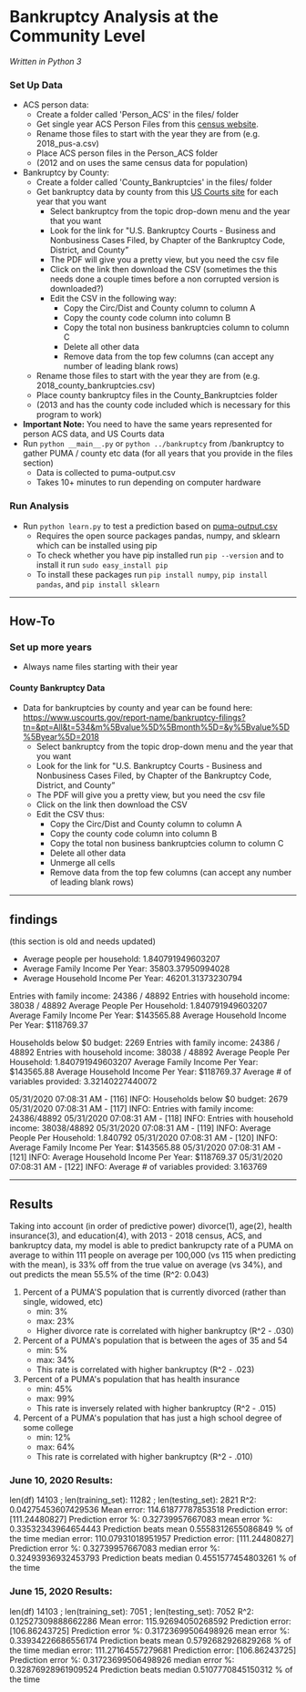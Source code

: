 # Bankruptcy Analysis at the Community Level

*Written in Python 3*

### Set Up Data
* ACS person data:
    * Create a folder called 'Person_ACS' in the files/ folder
    * Get single year ACS Person Files from this [census website](https://www.census.gov/programs-surveys/acs/data/pums.html).
    * Rename those files to start with the year they are from (e.g. 2018_pus-a.csv)
    * Place ACS person files in the Person_ACS folder
    * (2012 and on uses the same census data for population)
* Bankruptcy by County:
    * Create a folder called 'County_Bankruptcies' in the files/ folder
    * Get bankruptcy data by county from this [US Courts site](https://www.uscourts.gov/report-name/bankruptcy-filings?tn=&pt=All&t=534&m%5Bvalue%5D%5Bmonth%5D=&y%5Bvalue%5D%5Byear%5D=2018) for each year that you want
        * Select bankruptcy from the topic drop-down menu and the year that you want
        * Look for the link for "U.S. Bankruptcy Courts - Business and Nonbusiness Cases Filed, by Chapter of the Bankruptcy Code, District, and County”
        * The PDF will give you a pretty view, but you need the csv file
        * Click on the link then download the CSV (sometimes the this needs done a couple times before a non corrupted version is downloaded?)
        * Edit the CSV in the following way:
            * Copy the Circ/Dist and County column to column A
            * Copy the county code column into column B
            * Copy the total non business bankruptcies column to column C
            * Delete all other data
            * Remove data from the top few columns (can accept any number of leading blank rows)
    * Rename those files to start with the year they are from (e.g. 2018_county_bankruptcies.csv)
    * Place county bankruptcy files in the County_Bankruptcies folder
    * (2013 and has the county code included which is necessary for this program to work)
* **Important Note:** You need to have the same years represented for person ACS data, and US Courts data
* Run `python __main__.py` or `python ../bankruptcy` from /bankruptcy to gather PUMA / county etc data (for all years that you provide in the files section)
    * Data is collected to puma-output.csv
    * Takes 10+ minutes to run depending on computer hardware

### Run Analysis
* Run `python learn.py` to test a prediction based on [puma-output.csv](./files/puma-output.csv)
    * Requires the open source packages pandas, numpy, and sklearn which can be installed using pip
    * To check whether you have pip installed run `pip --version` and to install it run `sudo easy_install pip`
    * To install these packages run `pip install numpy`, `pip install pandas`, and `pip install sklearn`

---

## How-To

### Set up more years

* Always name files starting with their year

#### County Bankruptcy Data

- Data for bankruptcies by county and year can be found here: https://www.uscourts.gov/report-name/bankruptcy-filings?tn=&pt=All&t=534&m%5Bvalue%5D%5Bmonth%5D=&y%5Bvalue%5D%5Byear%5D=2018
    - Select bankruptcy from the topic drop-down menu and the year that you want
    - Look for the link for "U.S. Bankruptcy Courts - Business and Nonbusiness Cases Filed, by Chapter of the Bankruptcy Code, District, and County”
    - The PDF will give you a pretty view, but you need the csv file
    - Click on the link then download the CSV
    - Edit the CSV thus:
        - Copy the Circ/Dist and County column to column A
        - Copy the county code column into column B
        - Copy the total non business bankruptcies column to column C
        - Delete all other data
        - Unmerge all cells
        - Remove data from the top few columns (can accept any number of leading blank rows)

---

## findings

(this section is old and needs updated)

* Average people per household: 1.840791949603207
* Average Family Income Per Year: 35803.37950994028
* Average Household Income Per Year: 46201.31373230794

Entries with family income:  24386 / 48892
Entries with household income:  38038 / 48892
Average People Per Household:  1.840791949603207
Average Family Income Per Year:  $143565.88
Average Household Income Per Year:  $118769.37

Households below $0 budget:  2269
Entries with family income:  24386 / 48892
Entries with household income:  38038 / 48892
Average People Per Household:  1.840791949603207
Average Family Income Per Year:  $143565.88
Average Household Income Per Year:  $118769.37
Average # of variables provided:  3.32140227440072

05/31/2020 07:08:31 AM - [116] INFO: Households below $0 budget: 2679
05/31/2020 07:08:31 AM - [117] INFO: Entries with family income: 24386/48892
05/31/2020 07:08:31 AM - [118] INFO: Entries with household income: 38038/48892
05/31/2020 07:08:31 AM - [119] INFO: Average People Per Household: 1.840792
05/31/2020 07:08:31 AM - [120] INFO: Average Family Income Per Year: $143565.88
05/31/2020 07:08:31 AM - [121] INFO: Average Household Income Per Year: $118769.37
05/31/2020 07:08:31 AM - [122] INFO: Average # of variables provided: 3.163769

---

## Results

Taking into account (in order of predictive power) divorce(1), age(2), health insurance(3), and education(4), with 2013 - 2018 census, ACS, and bankruptcy data, my model is able to predict bankrupcty rate of a PUMA on average to within 111 people on average per 100,000 (vs 115 when predicting with the mean), is 33% off from the true value on average (vs 34%), and out predicts the mean 55.5% of the time (R^2: 0.043)

1) Percent of a PUMA'S population that is currently divorced (rather than single, widowed, etc)
    - min: 3%
    - max: 23%
    - Higher divorce rate is correlated with higher bankruptcy (R^2 - .030)
2) Percent of a PUMA's population that is between the ages of 35 and 54
    - min: 5%
    - max: 34%
    - This rate is correlated with higher bankruptcy (R^2 - .023)
3) Percent of a PUMA's population that has health insurance
    - min: 45%
    - max: 99%
    - This rate is inversely related with higher bankruptcy (R^2 - .015)
4) Percent of a PUMA's population that has just a high school degree of some college
    - min: 12%
    - max: 64%
    - This rate is correlated with higher bankruptcy (R^2 - .010)

### June 10, 2020 Results:
len(df)  14103 ; len(training_set):  11282 ; len(testing_set): 2821
R^2:  0.04275453607429536
Mean error:  114.61877787853518
Prediction error:  [111.24480827]
Prediction error %:  0.32739957667083
mean error %:  0.33532343964654443
Prediction beats mean  0.5558312655086849 % of the time
median error:  110.07931018951957
Prediction error:  [111.24480827]
Prediction error %:  0.32739957667083
median error %:  0.32493936932453793
Prediction beats median  0.4551577454803261 % of the time

### June 15, 2020 Results:
len(df)  14103 ; len(training_set):  7051 ; len(testing_set): 7052
R^2:  0.12527309888662286
Mean error:  115.92694050268592
Prediction error:  [106.86243725]
Prediction error %:  0.31723699506498926
mean error %:  0.33934226686556174
Prediction beats mean  0.5792682926829268 % of the time
median error:  111.27164557279681
Prediction error:  [106.86243725]
Prediction error %:  0.31723699506498926
median error %:  0.32876928961909524
Prediction beats median  0.5107770845150312 % of the time